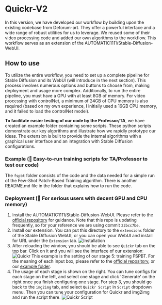 # Quickr-V2

In this version, we have developed our workflow by building upon the existing codebase from Deforum-art. 
They offer a powerful interface and a wide range of robust utilities for us to leverage. We reused some of their
video processing code and added our own algorithms to the workflow.
This workflow serves as an extension of the AUTOMATIC1111/Stable-Diffusion-WebUI.

## How to use
To utilize the entire workflow, you need to set up a complete pipeline for Stable Diffusion and its WebUI (will introduce in the next section). 
This process involves numerous options and buttons to choose from, making deployment and usage more complex. 
Additionally, to run the entire pipeline, you must have a GPU with at least 8GB of memory. 
For video processing with controlNet, a minimum of 24GB of CPU memory is also required (based on my own experience, 
I initially used a 16GB CPU memory, and it failed to load the controlNet model).

**To facilitate easier testing of our code by the Professor/TA**, we have created an example folder 
containing some scripts. These python scripts demonstrate our key algorithms and illustrate 
how we rapidly prototype our ideas. The extension is built to provide the internal algorithms with a graphical
user interface and an integration with Stable Diffusion configurations.

### Example (🌟 Easy-to-run training scripts for TA/Professor to test our code)

The `fspbt` folder consists of the code and the data needed for a simple run of the Few-Shot Patch-Based Training algorithm.
There is another README.md file in the folder that explains how to run the code.

### Deployment (🤖️ For serious users with decent GPU and CPU memory)

1. Install the AUTOMATIC1111/Stable-Diffusion-WebUI. 
   Please refer to the [official repository](https://github.com/AUTOMATIC1111/stable-diffusion-webui/) for guidance. Note that this repo is updating frequently, so for your reference we are using commit `22bcc7be`.
2. Install our extension. You can put this directory to the `extensions` folder of the Stable Diffusion WebUI, or you can open your WebUI and install for URL under the `Extension` tab.
![Installation](https://user-images.githubusercontent.com/32998901/233818333-49220bea-0472-4563-8b8d-c4074b6d4fde.png)
3. After reloading the window, you should be able to see `Quickr` tab on the top bar. Click on it and you will see the interface of our extension:
![Quickr](https://user-images.githubusercontent.com/32998901/234482813-e590bf4e-f133-4c31-97f7-cee678c6850c.png)
   This example is the setting of our stage 5: training FSPBT. For the meaning of each input box, please refer to the [official repository](https://github.com/OndrejTexler/Few-Shot-Patch-Based-Training), or our [example folder](./examples/fspbt/README.md).
4. The usage of each stage is shown on the right. You can tune configs for each stage on the left, and select one stage and click 'Generate' on the right once you finish configuring one stage. For step 3, you should go back to the `img2img` tab, and select `Quickr Script` in `Script` dropdown menu. Then you can tune your configuration for Quickr and img2img and run the script there.
![Quickr Script](https://user-images.githubusercontent.com/32998901/234483987-21b2aaaa-c9bd-4ac9-af0d-5e69769c4701.png)
